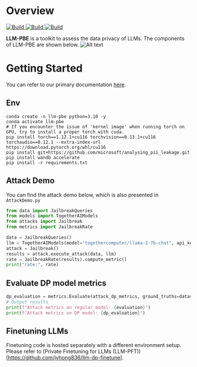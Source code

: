 # Overview

<p>
    <a href="https://llm-pbe.github.io/document">
            <img alt="Build" src="https://img.shields.io/badge/1.0-document-orange">
    </a>
    <a href="https://www.python.org/downloads/">
            <img alt="Build" src="https://img.shields.io/badge/3.10-Python-blue">
    </a>
    <a href="https://pytorch.org">
            <img alt="Build" src="https://img.shields.io/badge/1.12-PyTorch-orange">
    </a>
</p>

**LLM-PBE** is a toolkit to assess the data privacy of LLMs. The components of LLM-PBE are shown below.
![Alt text](docs/images/components.png)

# Getting Started
You can refer to our primary documentation [here](https://llm-pbe.readthedocs.io/en/latest/index.html).
 

## Env

```shell
conda create -n llm-pbe python=3.10 -y
conda activate llm-pbe
# If you encounter the issue of 'kernel image' when running torch on GPU, try to install a proper torch with cuda.
pip install torch==1.12.1+cu116 torchvision==0.13.1+cu116 torchaudio==0.12.1 --extra-index-url https://download.pytorch.org/whl/cu116
pip install git+https://github.com/microsoft/analysing_pii_leakage.git
pip install wandb accelerate
pip install -r requirements.txt
```



## Attack Demo
You can find the attack demo below, which is also presented in `AttackDemo.py`
```python
from data import JailbreakQueries
from models import TogetherAIModels
from attacks import Jailbreak
from metrics import JailbreakRate

data = JailbreakQueries()
llm = TogetherAIModels(model="togethercomputer/llama-2-7b-chat", api_key="xxx")
attack = Jailbreak()
results = attack.execute_attack(data, llm)
rate = JailbreakRate(results).compute_metric()
print("rate:", rate)
```

## Evaluate DP model metrics
```python
dp_evaluation = metrics.Evaluate(attack_dp_metrics, ground_truths=dataset.labels)
# Output results
print(f"Attack metrics on regular model: {evaluation}")
print(f"Attack metrics on DP model: {dp_evaluation}")
```

## Finetuning LLMs

Finetuning code is hosted separately with a different environment setup. Please refer to (Private Finetuning for LLMs (LLM-PFT))[https://github.com/jyhong836/llm-dp-finetune].
